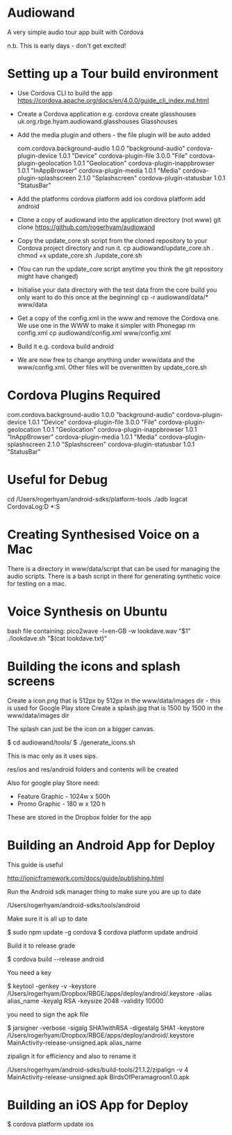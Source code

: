 
Audiowand
=========

A very simple audio tour app built with Cordova

n.b. This is early days - don't get excited!

Setting up a Tour build environment
===================================

* Use Cordova CLI to build the app
        https://cordova.apache.org/docs/en/4.0.0/guide_cli_index.md.html
* Create a Cordova application e.g.
        cordova create glasshouses uk.org.rbge.hyam.audiowand.glasshouses Glasshouses
* Add the media plugin and others - the file plugin will be auto added
        
    com.cordova.background-audio 1.0.0 "background-audio"
    cordova-plugin-device 1.0.1 "Device"
    cordova-plugin-file 3.0.0 "File"
    cordova-plugin-geolocation 1.0.1 "Geolocation"
    cordova-plugin-inappbrowser 1.0.1 "InAppBrowser"
    cordova-plugin-media 1.0.1 "Media"
    cordova-plugin-splashscreen 2.1.0 "Splashscreen"
    cordova-plugin-statusbar 1.0.1 "StatusBar"
        
* Add the platforms
        cordova platform add ios
        cordova platform add android
* Clone a copy of audiowand into the application directory (not www)
        git clone https://github.com/rogerhyam/audiowand
* Copy the update_core.sh script from the cloned repository to your Cordova project directory and run it.
    cp audiowand/update_core.sh .
    chmod +x update_core.sh
    ./update_core.sh
* (You can run the update_core script anytime you think the git repository might have changed)
* Initialise your data directory with the test data from the core build you only want to do this once at the beginning!
    cp -r audiowand/data/* www/data
* Get a copy of the config.xml in the www and remove the Cordova one. We use one in the WWW to make it simpler with Phonegap 
    rm config.xml
    cp audiowand/config.xml www/config.xml
* Build it e.g.
    cordova build android
* We are now free to change anything under www/data and the www/config.xml. Other files will be overwritten by update_core.sh

Cordova Plugins Required
========================
com.cordova.background-audio 1.0.0 "background-audio"
cordova-plugin-device 1.0.1 "Device"
cordova-plugin-file 3.0.0 "File"
cordova-plugin-geolocation 1.0.1 "Geolocation"
cordova-plugin-inappbrowser 1.0.1 "InAppBrowser"
cordova-plugin-media 1.0.1 "Media"
cordova-plugin-splashscreen 2.1.0 "Splashscreen"
cordova-plugin-statusbar 1.0.1 "StatusBar"

Useful for Debug
================
cd /Users/rogerhyam/android-sdks/platform-tools
./adb  logcat CordovaLog:D *:S


Creating Synthesised Voice on a Mac
===================================
There is a directory in www/data/script that can be used for managing the audio scripts. There is a bash script in there for generating synthetic voice for testing on a mac.

Voice Synthesis on Ubuntu
==========================

bash file containing:
pico2wave -l=en-GB -w lookdave.wav "$1"
./lookdave.sh "$(cat lookdave.txt)"

Building the icons and splash screens
=====================================

Create a icon.png that is 512px by 512px in the www/data/images dir - this is used for Google Play store
Create a splash.jpg that is 1500 by 1500 in the www/data/images dir

The splash can just be the icon on a bigger canvas.

$ cd audiowand/tools/
$ ./generate_icons.sh

This is mac only as it uses sips.

res/ios and res/android folders and contents will be created

Also for google play Store need:

*  Feature Graphic - 1024w x 500h 
*  Promo Graphic - 180 w x 120 h

These are stored in the Dropbox folder for the app

Building an Android App for Deploy
==================================

This guide is useful

http://ionicframework.com/docs/guide/publishing.html

Run the Android sdk manager thing to make sure you are up to date

/Users/rogerhyam/android-sdks/tools/android

Make sure it is all up to date

$ sudo npm update -g cordova
$ cordova platform update android

Build it to release grade

$ cordova build --release android

You need a key

$ keytool -genkey -v -keystore /Users/rogerhyam/Dropbox/RBGE/apps/deploy/android/<appname>.keystore -alias alias_name -keyalg RSA -keysize 2048 -validity 10000

you need to sign the apk file

$ jarsigner -verbose -sigalg SHA1withRSA -digestalg SHA1 -keystore /Users/rogerhyam/Dropbox/RBGE/apps/deploy/android/<appname>.keystore MainActivity-release-unsigned.apk alias_name

zipalign it for efficiency and also to rename it

/Users/rogerhyam/android-sdks/build-tools/21.1.2/zipalign -v 4 MainActivity-release-unsigned.apk BirdsOfPeramagroon1.0.apk

Building an iOS App for Deploy
==============================

$ cordova platform update ios



